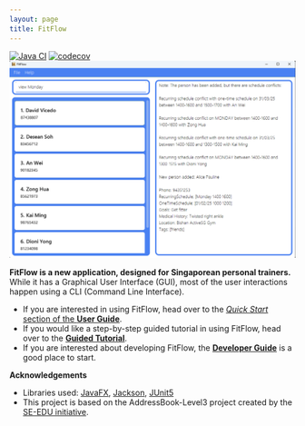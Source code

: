 ```yaml
---
layout: page
title: FitFlow
---
```


[![Java CI](https://github.com/AY2425S2-CS2103T-T13-1/tp/actions/workflows/gradle.yml/badge.svg)](https://github.com/AY2425S2-CS2103T-T13-1/tp/actions/workflows/gradle.yml)
[![codecov](https://codecov.io/github/AY2425S2-CS2103T-T13-1/tp/graph/badge.svg?token=CSUEDWILDT)](https://codecov.io/github/AY2425S2-CS2103T-T13-1/tp)
![Ui](images/Ui.png)

**FitFlow is a new application, designed for Singaporean personal trainers.** While it has a Graphical User Interface (GUI), most of the user interactions happen using a CLI (Command Line Interface).

* If you are interested in using FitFlow, head over to the [_Quick Start_ section of the **User Guide**](UserGuide.html#quick-start).
* If you would like a step-by-step guided tutorial in using FitFlow, head over to the [**Guided Tutorial**](GuidedTutorial.html).
* If you are interested about developing FitFlow, the [**Developer Guide**](DeveloperGuide.html) is a good place to start.


**Acknowledgements**

* Libraries used: [JavaFX](https://openjfx.io/), [Jackson](https://github.com/FasterXML/jackson), [JUnit5](https://github.com/junit-team/junit5)
* This project is based on the AddressBook-Level3 project created by the [SE-EDU initiative](https://se-education.org).
